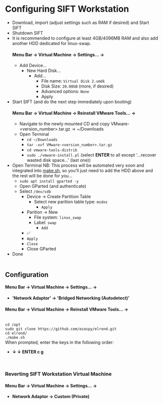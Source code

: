 # Configuring SIFT Workstation

- Download, import (adjust settings such as RAM if desired) and Start SIFT
- Shutdown SIFT
- It is recommended to configure at least 4GB/4096MB RAM and also add another HDD dedicated for linux-swap.<br>
    #### **Menu Bar -> Virtual Machine -> Settings... ->**
  - Add Device...
    - New Hard Disk...
      - Add...
        - File name: `Virtual Disk 2.vmdk`
        - Disk Size: `20.00GB` (more, if desired)
        - Advanced options: `None`
        - Apply
- Start SIFT (and do the next step immediately upon booting)<br>
    #### **Menu Bar -> Virtual Machine -> Reinstall VMware Tools... ->**
  - Navigate to the newly mounted CD and copy VMware-<version_number>.tar.gz -> ~/Downloads<br>
  - Open Terminal<br>
    - `cd ~/Downloads`<br>
    - `tar -xvf VMware-<version_number>.tar.gz`<br>
    - `cd vmware-tools-distrib`<br>
    - `sudo ./vmware-install.pl` (select **ENTER** to all except '...recover wasted disk space...' (last one))<br>
- Open Terminal NB: This process will be automated very soon and integrated into [make.sh](https://github.com/ezaspy/elrond/make.sh), so you'll just need to add the HDD above and the rest will be done for you...
  - `sudo apt install gparted -y`
  - Open GParted (and authenticate)
  - Select `/dev/sdb`
    - Device -> Create Partition Table
      - Select new parition table type: `msdos`
        - `Apply`
    - Parition -> New
      - File system: `linux_swap`
      - Label: `swap`
        - `Add`
    - ✅
    - `Apply`
    - `Close`
    - Close GParted
- Done
<br><br>

## Configuration

#### **Menu Bar -> Virtual Machine -> Settings... ->**

- **'Network Adaptor' -> 'Bridged Networking (Autodetect)'**<br>

#### **Menu Bar -> Virtual Machine -> Reinstall VMware Tools... ->**<br><br>

`cd /opt`<br>
`sudo git clone https://github.com/ezaspy/elrond.git`<br>
`cd elrond/`<br>
`./make.sh`<br>
When prompted, enter the keys in the following order:
- **&darr; &darr; ENTER c g**

<br>

### Reverting SIFT Workstation Virtual Machine

#### **Menu Bar -> Virtual Machine -> Settings... ->**

- **Network Adaptor -> Custom (Private)**<br><br><br>
